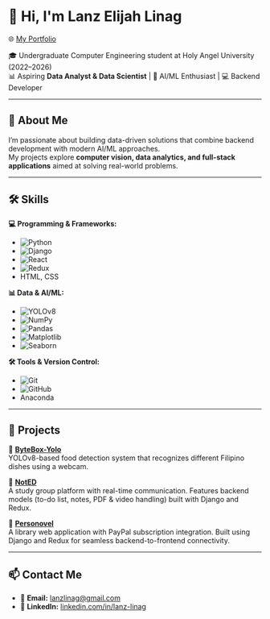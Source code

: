 # 👋 Hi, I'm Lanz Elijah Linag
🌐 [My Portfolio](https://lanzlinag.vercel.app)


🎓 Undergraduate Computer Engineering student at Holy Angel University (2022–2026)  
📊 Aspiring **Data Analyst & Data Scientist** | 🤖 AI/ML Enthusiast | 💻 Backend Developer  

---

## 🚀 About Me  
I’m passionate about building data-driven solutions that combine backend development with modern AI/ML approaches.  
My projects explore **computer vision, data analytics, and full-stack applications** aimed at solving real-world problems.  

---

## 🛠 Skills  

**💻 Programming & Frameworks:**  
- ![Python](https://img.shields.io/badge/Python-3776AB?style=flat&logo=python&logoColor=white)  
- ![Django](https://img.shields.io/badge/Django-092E20?style=flat&logo=django&logoColor=white)  
- ![React](https://img.shields.io/badge/React-20232A?style=flat&logo=react&logoColor=61DAFB)  
- ![Redux](https://img.shields.io/badge/Redux-764ABC?style=flat&logo=redux&logoColor=white)  
- HTML, CSS  

**📊 Data & AI/ML:**  
- ![YOLOv8](https://img.shields.io/badge/YOLOv8-FF6F00?style=flat&logo=ai&logoColor=white)  
- ![NumPy](https://img.shields.io/badge/NumPy-013243?style=flat&logo=numpy&logoColor=white)  
- ![Pandas](https://img.shields.io/badge/Pandas-150458?style=flat&logo=pandas&logoColor=white)  
- ![Matplotlib](https://img.shields.io/badge/Matplotlib-005571?style=flat&logo=matplotlib&logoColor=white)  
- ![Seaborn](https://img.shields.io/badge/Seaborn-3182BD?style=flat&logo=python&logoColor=white)  

**🛠 Tools & Version Control:**  
- ![Git](https://img.shields.io/badge/Git-F05032?style=flat&logo=git&logoColor=white)  
- ![GitHub](https://img.shields.io/badge/GitHub-181717?style=flat&logo=github&logoColor=white)  
- Anaconda  

---

## 📂 Projects  

🔹 <a href="https://github.com/Smiruu/ByteBox-Yolo" target="_blank">**ByteBox-Yolo**</a>  
YOLOv8-based food detection system that recognizes different Filipino dishes using a webcam.  

🔹 <a href="https://github.com/Smiruu/NotED" target="_blank">**NotED**</a>  
A study group platform with real-time communication. Features backend models (to-do list, notes, PDF & video handling) built with Django and Redux.  

🔹 <a href="https://github.com/Smiruu/Personovel-main" target="_blank">**Personovel**</a>  
A library web application with PayPal subscription integration. Built using Django and Redux for seamless backend-to-frontend connectivity.  

---

## 📫 Contact Me  

- 📧 **Email:** lanzlinag@gmail.com  
- 🔗 **LinkedIn:** [linkedin.com/in/lanz-linag](https://www.linkedin.com/in/lanz-linag)  

